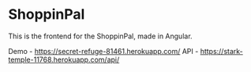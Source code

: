 # ShoppinPal

This is the frontend for the ShoppinPal, made in Angular.

Demo - https://secret-refuge-81461.herokuapp.com/
API - https://stark-temple-11768.herokuapp.com/api/

